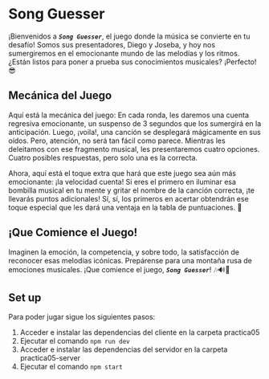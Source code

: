 # Song Guesser

¡Bienvenidos a **_`Song Guesser`_**, el juego donde la música se convierte en tu desafío! Somos sus presentadores, Diego y Joseba, y hoy nos sumergiremos en el emocionante mundo de las melodías y los ritmos. ¿Están listos para poner a prueba sus conocimientos musicales? ¡Perfecto! 😎

## Mecánica del Juego
Aquí está la mecánica del juego: En cada ronda, les daremos una cuenta regresiva emocionante, un suspenso de 3 segundos que los sumergirá en la anticipación. Luego, ¡voila!, una canción se desplegará mágicamente en sus oídos. Pero, atención, no será tan fácil como parece. Mientras les deleitamos con ese fragmento musical, les presentaremos cuatro opciones. Cuatro posibles respuestas, pero solo una es la correcta.

Ahora, aquí está el toque extra que hará que este juego sea aún más emocionante: ¡la velocidad cuenta! Si eres el primero en iluminar esa bombilla musical en tu mente y gritar el nombre de la canción correcta, ¡te llevarás puntos adicionales! Sí, sí, los primeros en acertar obtendrán ese toque especial que les dará una ventaja en la tabla de puntuaciones. 🚀

## ¡Que Comience el Juego!
Imaginen la emoción, la competencia, y sobre todo, la satisfacción de reconocer esas melodías icónicas. Prepárense para una montaña rusa de emociones musicales. ¡Que comience el juego, **_`Song Guesser`_**! 🎶🔊🎉

## Set up
Para poder jugar sigue los siguientes pasos: 
  1. Acceder e instalar las dependencias del cliente en la carpeta practica05
  2. Ejecutar el comando `npm run dev`
  3. Acceder e instalar las dependencias del servidor en la carpeta practica05-server
  4. Ejecutar el comando `npm start`
